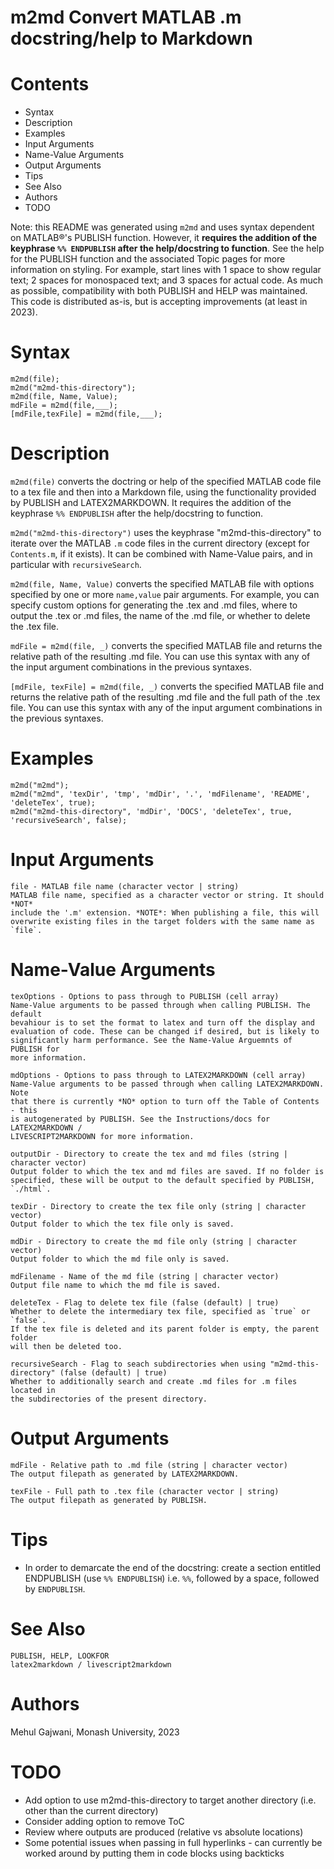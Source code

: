 
# m2md Convert MATLAB .m docstring/help to Markdown
    
    
# Contents
   - Syntax
   - Description
   - Examples
   - Input Arguments
   - Name-Value Arguments
   - Output Arguments
   - Tips
   - See Also
   - Authors
   - TODO
   

Note: this README was generated using `m2md` and uses syntax dependent on MATLAB®'s PUBLISH function. However, it **requires the addition of the keyphrase `%% ENDPUBLISH` after the help/docstring to function**. See the help for the PUBLISH function and the associated Topic pages for more information on styling. For example, start lines with 1 space to show regular text; 2 spaces for monospaced text; and 3 spaces for actual code. As much as possible, compatibility with both PUBLISH and HELP was maintained. This code is distributed as-is, but is accepting improvements (at least in 2023).
   
# Syntax

```matlab:Code(Display)
m2md(file);
m2md("m2md-this-directory");
m2md(file, Name, Value);
mdFile = m2md(file,___);
[mdFile,texFile] = m2md(file,___);
```

# Description

`m2md(file)` converts the doctring or help of the specified MATLAB code file to a tex file and then into a Markdown file, using the functionality provided by PUBLISH and LATEX2MARKDOWN. It requires the addition of the keyphrase `%% ENDPUBLISH` after the help/docstring to function.
   

`m2md("m2md-this-directory")` uses the keyphrase "m2md-this-directory" to iterate over the MATLAB `.m` code files in the current directory (except for `Contents.m`, if it exists). It can be combined with Name-Value pairs, and in particular with `recursiveSearch`.
   

`m2md(file, Name, Value)` converts the specified MATLAB file with options specified by one or more `name,value` pair arguments. For example, you can specify custom options for generating the .tex and .md files, where to output the .tex or .md files, the name of the .md file, or whether to delete the .tex file.
   

`mdFile = m2md(file, _)` converts the specified MATLAB file and returns the relative path of the resulting .md file. You can use this syntax with any of the input argument combinations in the previous syntaxes.
   

`[mdFile, texFile] = m2md(file, _)` converts the specified MATLAB file and returns the relative path of the resulting .md file and the full path of the .tex file. You can use this syntax with any of the input argument combinations in the previous syntaxes.
   
# Examples

```matlab:Code(Display)
m2md("m2md");
m2md("m2md", 'texDir', 'tmp', 'mdDir', '.', 'mdFilename', 'README', 'deleteTex', true);
m2md("m2md-this-directory", 'mdDir', 'DOCS', 'deleteTex', true, 'recursiveSearch', false);
```

# Input Arguments

```matlab:Code(Display)
file - MATLAB file name (character vector | string)
MATLAB file name, specified as a character vector or string. It should *NOT*
include the '.m' extension. *NOTE*: When publishing a file, this will
overwrite existing files in the target folders with the same name as `file`.
```

    
# Name-Value Arguments

```matlab:Code(Display)
texOptions - Options to pass through to PUBLISH (cell array)
Name-Value arguments to be passed through when calling PUBLISH. The default
bevahiour is to set the format to latex and turn off the display and
evaluation of code. These can be changed if desired, but is likely to
significantly harm performance. See the Name-Value Arguemnts of PUBLISH for
more information.
```


```matlab:Code(Display)
mdOptions - Options to pass through to LATEX2MARKDOWN (cell array)
Name-Value arguments to be passed through when calling LATEX2MARKDOWN. Note
that there is currently *NO* option to turn off the Table of Contents - this
is autogenerated by PUBLISH. See the Instructions/docs for LATEX2MARKDOWN /
LIVESCRIPT2MARKDOWN for more information.
```


```matlab:Code(Display)
outputDir - Directory to create the tex and md files (string | character vector)
Output folder to which the tex and md files are saved. If no folder is
specified, these will be output to the default specified by PUBLISH,
`./html`.
```


```matlab:Code(Display)
texDir - Directory to create the tex file only (string | character vector)
Output folder to which the tex file only is saved.
```


```matlab:Code(Display)
mdDir - Directory to create the md file only (string | character vector)
Output folder to which the md file only is saved.
```


```matlab:Code(Display)
mdFilename - Name of the md file (string | character vector)
Output file name to which the md file is saved.
```


```matlab:Code(Display)
deleteTex - Flag to delete tex file (false (default) | true)
Whether to delete the intermediary tex file, specified as `true` or `false`.
If the tex file is deleted and its parent folder is empty, the parent folder
will then be deleted too.
```


```matlab:Code(Display)
recursiveSearch - Flag to seach subdirectories when using "m2md-this-directory" (false (default) | true)
Whether to additionally search and create .md files for .m files located in
the subdirectories of the present directory.
```

    
# Output Arguments

```matlab:Code(Display)
mdFile - Relative path to .md file (string | character vector)
The output filepath as generated by LATEX2MARKDOWN.
```


```matlab:Code(Display)
texFile - Full path to .tex file (character vector | string)
The output filepath as generated by PUBLISH.
```

    
# Tips

   - In order to demarcate the end of the docstring: create a section entitled ENDPUBLISH (use `%% ENDPUBLISH`) i.e. `%%`, followed by a space, followed by `ENDPUBLISH`.

# See Also

```matlab:Code(Display)
PUBLISH, HELP, LOOKFOR
latex2markdown / livescript2markdown
```

    
# Authors

Mehul Gajwani, Monash University, 2023
   
# TODO

   - Add option to use m2md-this-directory to target another directory (i.e. other than the current directory)
   - Consider adding option to remove ToC
   - Review where outputs are produced (relative vs absolute locations)
   - Some potential issues when passing in full hyperlinks - can currently be worked around by putting them in code blocks using backticks

